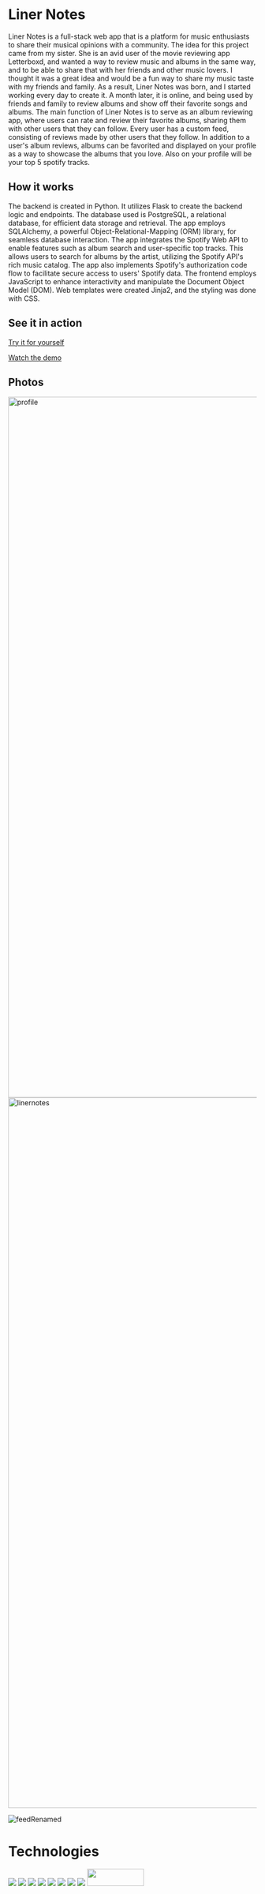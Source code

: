 # Liner Notes

Liner Notes is a full-stack web app that is a platform for music enthusiasts to share their musical opinions with a community. The idea for this project came from my sister. She is an avid user of the movie reviewing app Letterboxd, and wanted a way to review music and albums in the same way, and to be able to share that with her friends and other music lovers. I thought it was a great idea and would be a fun way to share my music taste with my friends and family. As a result, Liner Notes was born, and I started working every day to create it. A month later, it is online, and being used by friends and family to review albums and show off their favorite songs and albums. The main function of Liner Notes is to serve as an album reviewing app, where users can rate and review their favorite albums, sharing them with other users that they can follow. Every user has a custom feed, consisting of reviews made by other users that they follow. In addition to a user's album reviews, albums can be favorited and displayed on your profile as a way to showcase the albums that you love. Also on your profile will be your top 5 spotify tracks.

## How it works
The backend is created in Python. It utilizes Flask to create the backend logic and endpoints. The database used is PostgreSQL, a relational database, for efficient data storage and retrieval. The app employs SQLAlchemy, a powerful Object-Relational-Mapping (ORM) library, for seamless database interaction. The app integrates the Spotify Web API to enable features such as album search and user-specific top tracks. This allows users to search for albums by the artist, utilizing the Spotify API's rich music catalog. The app also implements Spotify's authorization code flow to facilitate secure access to users' Spotify data. The frontend employs JavaScript to enhance interactivity and manipulate the Document Object Model (DOM). Web templates were created Jinja2, and the styling was done with CSS.

## See it in action

[Try it for yourself](https://liner-notes-627b78c2d8e8.herokuapp.com/)

[Watch the demo](https://www.youtube.com/watch?v=BPlUprQ1PSA)

## Photos
<img width="1420" alt="profile" src="https://github.com/avkrishnamurthy/liner-notes/assets/46771241/935bd109-1ea1-4a37-9eb3-2c78a7c46c5b">
<img width="1440" alt="linernotes" src="https://github.com/avkrishnamurthy/liner-notes/assets/46771241/fbadb9df-521b-4c28-8954-ac842cfeba1c">

![feedRenamed](https://github.com/avkrishnamurthy/liner-notes/assets/46771241/dbac6df3-05c6-45d6-bf22-3d8272a8c77f)

# Technologies

<img src="https://img.shields.io/badge/Python-14354C?style=for-the-badge&logo=python&logoColor=white">
<img src="https://img.shields.io/badge/Flask-000000?style=for-the-badge&logo=flask&logoColor=white">
<img src="https://img.shields.io/badge/PostgreSQL-316192?style=for-the-badge&logo=postgresql&logoColor=white">
<img src="https://img.shields.io/badge/JavaScript-323330?style=for-the-badge&logo=javascript&logoColor=F7DF1E">
<img src="https://img.shields.io/badge/Spotify-1ED760?style=for-the-badge&logo=spotify&logoColor=white">
<img src="https://img.shields.io/badge/css3-%231572B6.svg?style=for-the-badge&logo=css3&logoColor=white">
<img src="https://img.shields.io/badge/jinja-white.svg?style=for-the-badge&logo=jinja&logoColor=black">
<img src="https://img.shields.io/badge/heroku-%23430098.svg?style=for-the-badge&logo=heroku&logoColor=white">
<img width="115" height="35" src="https://github.com/avkrishnamurthy/liner-notes/assets/46771241/7171dd57-5ed3-4beb-bff7-5d5a8fe3e89d">
